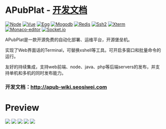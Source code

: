 # APubPlat - [开发文档](http://apub-wiki.seosiwei.com/)
[![Node](https://img.shields.io/badge/node-8.9.0-green.svg?style=plastic)](https://nodejs.org/en/)
[![Vue](https://img.shields.io/badge/vue-2.0-blue.svg?style=plastic)](https://cn.vuejs.org/)
[![Egg](https://img.shields.io/badge/egg-2.0-green.svg?style=plastic)](https://eggjs.org/)
[![Mogodb](https://img.shields.io/badge/mogodb-4.0-brightgreen.svg?style=plastic)](https://www.mongodb.com/)
[![Redis](https://img.shields.io/badge/redis-5.0-green.svg?style=plastic)](https://redis.io/)
[![Ssh2](https://img.shields.io/badge/ssh2-blue.svg?style=plastic)](https://www.npmjs.com/package/ssh2)
[![Xterm](https://img.shields.io/badge/xterm-green.svg?style=plastic)](https://xtermjs.org/)
[![Monaco-editor](https://img.shields.io/badge/monaco-editor-green.svg?style=plastic)](https://microsoft.github.io/monaco-editor/)
[![Socket.io](https://img.shields.io/badge/socket.io-brightgreen.svg?style=plastic)](https://socket.io/)

APubPlat是一款开源免费的自动化部署、运维平台，开源堡垒机。

实现了Web界面话的Terminal，可替换xshell等工具。可开启多窗口和批量命令的运行。

友好的持续集成，支持web前端、node、java、php等后端servers的发布，并支持单机和多机的同时发布能力。

### 开发文档：http://apub-wiki.seosiwei.com

# Preview
![](https://github.com/wangweianger/APubPlat/blob/master/demo/01.png "")
![](https://github.com/wangweianger/APubPlat/blob/master/demo/02.png "")
![](https://github.com/wangweianger/APubPlat/blob/master/demo/03.png "")
![](https://github.com/wangweianger/APubPlat/blob/master/demo/04.png "")
![](https://github.com/wangweianger/APubPlat/blob/master/demo/05.png "")




